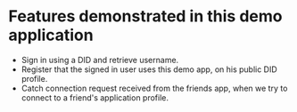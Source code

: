 # Features demonstrated in this demo application

* Sign in using a DID and retrieve username.
* Register that the signed in user uses this demo app, on his public DID profile.
* Catch connection request received from the friends app, when we try to connect to a friend's application profile.
